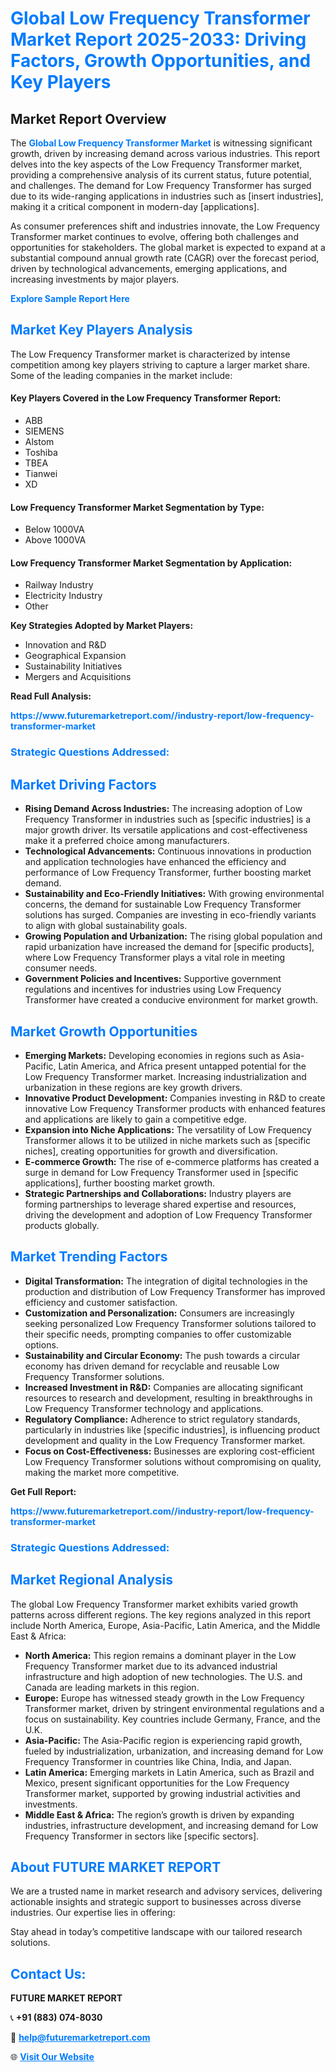 <h1 style="color: #007BFF;">Global Low Frequency Transformer Market Report 2025-2033: Driving Factors, Growth Opportunities, and Key Players</h1>

<section id="overview">
<h2>Market Report Overview</h2>
<p>The <a href="https://www.futuremarketreport.com//industry-report/low-frequency-transformer-market" style="color: #007BFF; text-decoration: none;"><strong>Global Low Frequency Transformer Market</strong></a> is witnessing significant growth, driven by increasing demand across various industries. This report delves into the key aspects of the Low Frequency Transformer market, providing a comprehensive analysis of its current status, future potential, and challenges. The demand for Low Frequency Transformer has surged due to its wide-ranging applications in industries such as [insert industries], making it a critical component in modern-day [applications].</p>
<p>As consumer preferences shift and industries innovate, the Low Frequency Transformer market continues to evolve, offering both challenges and opportunities for stakeholders. The global market is expected to expand at a substantial compound annual growth rate (CAGR) over the forecast period, driven by technological advancements, emerging applications, and increasing investments by major players.</p>
</section>

<section id="overview">
<p><a href="https://www.futuremarketreport.com//request-sample/reportId=54720" style="color: #007BFF; text-decoration: none;"><strong>Explore Sample Report Here</strong></a></p>
</section>

<section id="key-players">
<h2 style="color: #007BFF;">Market Key Players Analysis</h2>
<p>The Low Frequency Transformer market is characterized by intense competition among key players striving to capture a larger market share. Some of the leading companies in the market include:</p>
<h4>Key Players Covered in the Low Frequency Transformer Report:</h4>
<ul><li>ABB</li><li>SIEMENS</li><li>Alstom</li><li>Toshiba</li><li>TBEA</li><li>Tianwei</li><li>XD</li></ul>
<h4>Low Frequency Transformer Market Segmentation by Type:</h4>
<ul><li>Below 1000VA</li><li>Above 1000VA</li></ul>

<h4>Low Frequency Transformer Market Segmentation by Application:</h4>
<ul><li>Railway Industry</li><li>Electricity Industry</li><li>Other</li></ul>
<p><strong>Key Strategies Adopted by Market Players:</strong></p>
<ul>
<li>Innovation and R&D</li>
<li>Geographical Expansion</li>
<li>Sustainability Initiatives</li>
<li>Mergers and Acquisitions</li>
</ul>
</section>

<section>
<p><strong>Read Full Analysis: </strong></p><a href="https://www.futuremarketreport.com//industry-report/low-frequency-transformer-market" style="color: #007BFF; text-decoration: none;"><strong>https://www.futuremarketreport.com//industry-report/low-frequency-transformer-market</strong></a>
<h3 style="color: #007BFF;">Strategic Questions Addressed:</h3>
</section>

<section id="driving-factors">
<h2 style="color: #007BFF;">Market Driving Factors</h2>
<ul>
<li><strong>Rising Demand Across Industries:</strong> The increasing adoption of Low Frequency Transformer in industries such as [specific industries] is a major growth driver. Its versatile applications and cost-effectiveness make it a preferred choice among manufacturers.</li>
<li><strong>Technological Advancements:</strong> Continuous innovations in production and application technologies have enhanced the efficiency and performance of Low Frequency Transformer, further boosting market demand.</li>
<li><strong>Sustainability and Eco-Friendly Initiatives:</strong> With growing environmental concerns, the demand for sustainable Low Frequency Transformer solutions has surged. Companies are investing in eco-friendly variants to align with global sustainability goals.</li>
<li><strong>Growing Population and Urbanization:</strong> The rising global population and rapid urbanization have increased the demand for [specific products], where Low Frequency Transformer plays a vital role in meeting consumer needs.</li>
<li><strong>Government Policies and Incentives:</strong> Supportive government regulations and incentives for industries using Low Frequency Transformer have created a conducive environment for market growth.</li>
</ul>
</section>

<section id="growth-opportunities">
<h2 style="color: #007BFF;">Market Growth Opportunities</h2>
<ul>
<li><strong>Emerging Markets:</strong> Developing economies in regions such as Asia-Pacific, Latin America, and Africa present untapped potential for the Low Frequency Transformer market. Increasing industrialization and urbanization in these regions are key growth drivers.</li>
<li><strong>Innovative Product Development:</strong> Companies investing in R&D to create innovative Low Frequency Transformer products with enhanced features and applications are likely to gain a competitive edge.</li>
<li><strong>Expansion into Niche Applications:</strong> The versatility of Low Frequency Transformer allows it to be utilized in niche markets such as [specific niches], creating opportunities for growth and diversification.</li>
<li><strong>E-commerce Growth:</strong> The rise of e-commerce platforms has created a surge in demand for Low Frequency Transformer used in [specific applications], further boosting market growth.</li>
<li><strong>Strategic Partnerships and Collaborations:</strong> Industry players are forming partnerships to leverage shared expertise and resources, driving the development and adoption of Low Frequency Transformer products globally.</li>
</ul>
</section>

<section id="trending-factors">
<h2 style="color: #007BFF;">Market Trending Factors</h2>
<ul>
<li><strong>Digital Transformation:</strong> The integration of digital technologies in the production and distribution of Low Frequency Transformer has improved efficiency and customer satisfaction.</li>
<li><strong>Customization and Personalization:</strong> Consumers are increasingly seeking personalized Low Frequency Transformer solutions tailored to their specific needs, prompting companies to offer customizable options.</li>
<li><strong>Sustainability and Circular Economy:</strong> The push towards a circular economy has driven demand for recyclable and reusable Low Frequency Transformer solutions.</li>
<li><strong>Increased Investment in R&D:</strong> Companies are allocating significant resources to research and development, resulting in breakthroughs in Low Frequency Transformer technology and applications.</li>
<li><strong>Regulatory Compliance:</strong> Adherence to strict regulatory standards, particularly in industries like [specific industries], is influencing product development and quality in the Low Frequency Transformer market.</li>
<li><strong>Focus on Cost-Effectiveness:</strong> Businesses are exploring cost-efficient Low Frequency Transformer solutions without compromising on quality, making the market more competitive.</li>
</ul>
</section>

<section>
<p><strong>Get Full Report: </strong></p><a href="https://www.futuremarketreport.com//industry-report/low-frequency-transformer-market" style="color: #007BFF; text-decoration: none;"><strong>https://www.futuremarketreport.com//industry-report/low-frequency-transformer-market</strong></a>
<h3 style="color: #007BFF;">Strategic Questions Addressed:</h3>
</section>


<section id="regional-analysis">
<h2 style="color: #007BFF;">Market Regional Analysis</h2>
<p>The global Low Frequency Transformer market exhibits varied growth patterns across different regions. The key regions analyzed in this report include North America, Europe, Asia-Pacific, Latin America, and the Middle East & Africa:</p>
<ul>
<li><strong>North America:</strong> This region remains a dominant player in the Low Frequency Transformer market due to its advanced industrial infrastructure and high adoption of new technologies. The U.S. and Canada are leading markets in this region.</li>
<li><strong>Europe:</strong> Europe has witnessed steady growth in the Low Frequency Transformer market, driven by stringent environmental regulations and a focus on sustainability. Key countries include Germany, France, and the U.K.</li>
<li><strong>Asia-Pacific:</strong> The Asia-Pacific region is experiencing rapid growth, fueled by industrialization, urbanization, and increasing demand for Low Frequency Transformer in countries like China, India, and Japan.</li>
<li><strong>Latin America:</strong> Emerging markets in Latin America, such as Brazil and Mexico, present significant opportunities for the Low Frequency Transformer market, supported by growing industrial activities and investments.</li>
<li><strong>Middle East & Africa:</strong> The region’s growth is driven by expanding industries, infrastructure development, and increasing demand for Low Frequency Transformer in sectors like [specific sectors].</li>
</ul>
</section>

<footer>
<h2 style="color: #007BFF;">About FUTURE MARKET REPORT</h2>
<p>We are a trusted name in market research and advisory services, delivering actionable insights and strategic support to businesses across diverse industries. Our expertise lies in offering:</p>

<p>Stay ahead in today’s competitive landscape with our tailored research solutions.</p>

<h2 style="color: #007BFF;">Contact Us:</h2>
<p><strong>FUTURE MARKET REPORT</strong></p>
<p>📞 <strong>+91 (883) 074-8030</strong></p>
<p>📧 <strong><a href="mailto:help@futuremarketreport.com" style="color: #007BFF;">help@futuremarketreport.com</a></strong></p>
<p>🌐 <strong><a href="https://www.futuremarketreport.com/" style="color: #007BFF;">Visit Our Website</a></strong></p>
</footer>